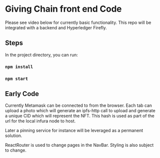 # Giving Chain front end Code

Please see video below for currently basic functionality. 
This repo will be integrated with a backend and Hyperledger Firefly.

## Steps

In the project directory, you can run:

### `npm install`

### `npm start`

## Early Code 

Currently Metamask can be connected to from the browser. 
Each tab can upload a photo which will generate an ipfs-http call to upload 
and generate a unique CID which will represent the NFT. This hash is used as part of the url 
for the local infura node to host. 

Later a pinning service for instance will be leveraged as a permanent solution.

ReactRouter is used to change pages in the NavBar. 
Styling is also subject to change.

